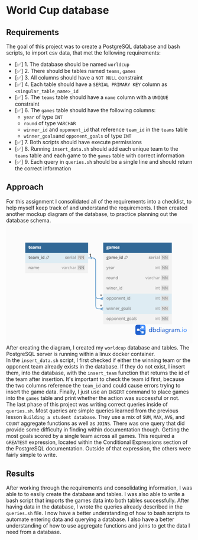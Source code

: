 # World Cup database

## Requirements
The goal of this project was to create a PostgreSQL database and bash scripts, to import csv data, that met the following requirements:
- [✅] 1. The database should be named `worldcup`
- [✅] 2. There should be tables named `teams`, `games`
- [✅] 3. All columns should have a `NOT NULL` constraint
- [✅] 4. Each table should have a `SERIAL PRIMARY KEY` column as `<singular_table_name>_id`
- [✅] 5. The `teams` table should have a `name` column with a `UNIQUE` constraint
- [✅] 6. The `games` table should have the following columns:
    - `year` of type `INT`
    - `round` of type `VARCHAR`
    - `winner_id` and `opponent_id` that reference `team_id` in the `teams` table
    - `winner_goals`and `opponent_goals` of type `INT`
- [✅] 7. Both scripts should have execute permissions
- [✅] 8. Running `insert_data.sh` should add each unique team to the `teams` table and each game to the `games` table with correct information
- [✅] 9. Each query in `queries.sh` should be a single line and should return the correct information

## Approach
For this assignment I consolidated all of the requirements into a checklist, to help myself keep track of and understand the requirements. I then created another mockup diagram of the database, to practice planning out the database schema.<br>
![worldcup database diagram](./worldcup.png)<br>
After creating the diagram, I created my `worldcup` database and tables. The PostgreSQL server is running within a linux docker container.<br>
In the `insert_data.sh` script, I first checked if either the winning team or the opponent team already exists in the database. If they do not exist, I insert them, into the database, with the `insert_team` function that returns the id of the team after insertion. It's important to check the team id first, because the two columns reference the `team_id` and could cause errors trying to insert the game data. Finally, I just use an `INSERT` command to place games into the `games` table and print whether the action was successful or not.<br>
The last phase of this project was writing correct queries inside of `queries.sh`. Most queries are simple queries learned from the previous lesson `Building a student database`. They use a mix of `SUM`, `MAX`, `AVG`, and `COUNT` aggregate functions as well as `JOINS`. There was one query that did provide some difficulty in finding within documentation though. Getting the most goals scored by a single team across all games. This required a `GREATEST` expression, located within the Conditional Expressions section of the PostgreSQL documentation. Outside of that expression, the others were fairly simple to write.


## Results
After working through the requirements and consolidating information, I was able to to easily create the database and tables. I was also able to write a bash script that imports the games data into both tables successfully. After having data in the database, I wrote the queries already described in the `queries.sh` file. I now have a better understanding of how to bash scripts to automate entering data and querying a database. I also have a better understanding of how to use aggregate functions and joins to get the data I need from a database.